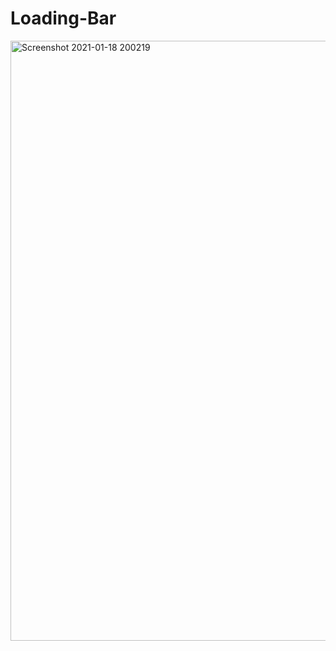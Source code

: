 # Loading-Bar
<img width="960" alt="Screenshot 2021-01-18 200219" src="https://user-images.githubusercontent.com/77499306/104913188-36a44a80-59c8-11eb-9d65-07e2fd0af041.png">
